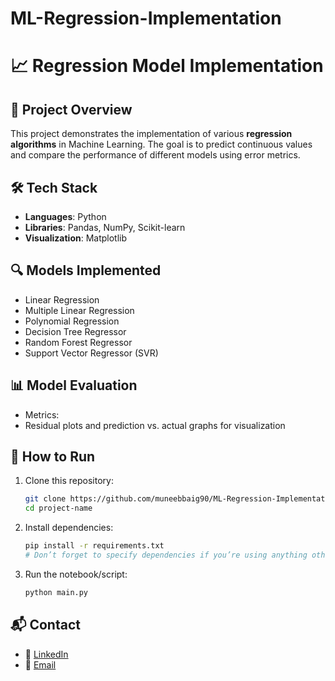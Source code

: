 # ML-Regression-Implementation

# 📈 Regression Model Implementation

## 📌 Project Overview

This project demonstrates the implementation of various **regression algorithms** in Machine Learning. The goal is to predict continuous values and compare the performance of different models using error metrics.

## 🛠️ Tech Stack

* **Languages**: Python
* **Libraries**: Pandas, NumPy, Scikit-learn
* **Visualization**: Matplotlib

## 🔍 Models Implemented

* Linear Regression
* Multiple Linear Regression
* Polynomial Regression
* Decision Tree Regressor
* Random Forest Regressor
* Support Vector Regressor (SVR)

## 📊 Model Evaluation

* Metrics:
* Residual plots and prediction vs. actual graphs for visualization

## 🚀 How to Run

1. Clone this repository:

   ```bash
   git clone https://github.com/muneebbaig90/ML-Regression-Implementation.git
   cd project-name
   ```

2. Install dependencies:

   ```bash
   pip install -r requirements.txt
   # Don’t forget to specify dependencies if you’re using anything other than Google Colab
   ```

3. Run the notebook/script:

   ```bash
   python main.py
   ```

## 📬 Contact

* 💼 [LinkedIn](https://www.linkedin.com/in/mirza-muneeb-baig-9a55a12a0)
* 📧 [Email](mailto:muneebbaig378@gmail.com)
  


